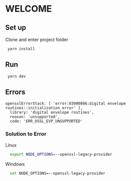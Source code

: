 
# WELCOME

## Set up
  Clone and enter project folder
  
```bash
 yarn install
```

## Run

```bash
 yarn dev
```

## Errors

````
opensslErrorStack: [ 'error:03000086:digital envelope routines::initialization error' ],
  library: 'digital envelope routines',
  reason: 'unsupported',
  code: 'ERR_OSSL_EVP_UNSUPPORTED'
````
### Solution to Error
Linux
```bash 
  export NODE_OPTIONS=--openssl-legacy-provider
```

Windows
```bash 
  set NODE_OPTIONS=--openssl-legacy-provider
```